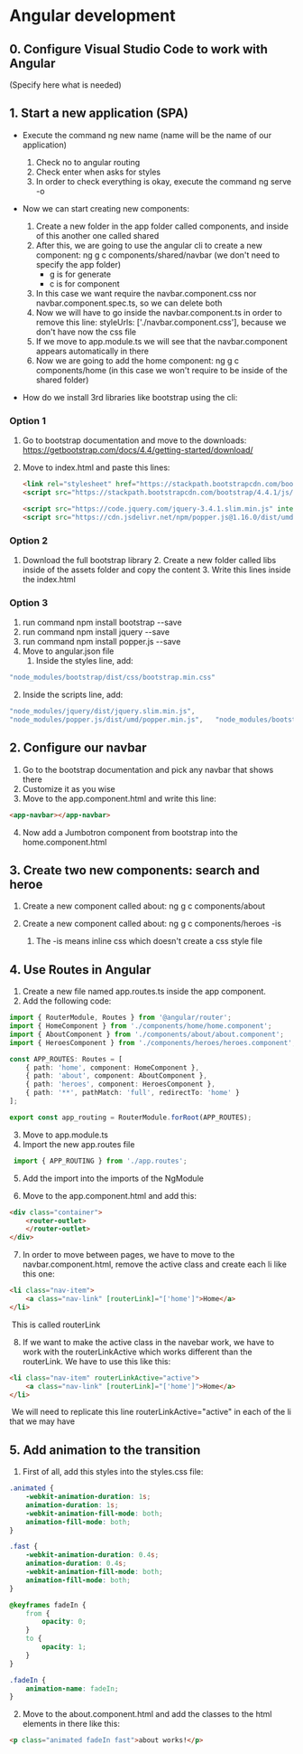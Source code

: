 # Angular development

## 0. Configure Visual Studio Code to work with Angular

(Specify here what is needed)

## 1. Start a new application (SPA)

* Execute the command ng new name (name will be the name of our application)
  1. Check no to angular routing
  2. Check enter when asks for styles
  3. In order to check everything is okay, execute the command ng serve -o
  
* Now we can start creating new components:
  1. Create a new folder in the app folder called components, and inside of this another one called shared
  2. After this, we are going to use the angular cli to create a new component: ng g c components/shared/navbar (we don't need to specify the app folder)
     * g is for generate
     * c is for component
  3. In this case we want require the navbar.component.css nor navbar.component.spec.ts, so we can delete both
  4. Now we will have to go inside the navbar.component.ts in order to remove this line:  styleUrls: ['./navbar.component.css'], because we don't have now the css file
  5. If we move to app.module.ts we will see that the navbar.component appears automatically in there
  6. Now we are going to add the home component: ng g c components/home (in this case we won't require to be inside of the shared folder)
  
* How do we install 3rd libraries like bootstrap using the cli:

### Option 1

  1. Go to bootstrap documentation and move to the downloads:
     https://getbootstrap.com/docs/4.4/getting-started/download/

  2. Move to index.html and paste this lines:

     ```html
     <link rel="stylesheet" href="https://stackpath.bootstrapcdn.com/bootstrap/4.4.1/css/bootstrap.min.css" integrity="sha384-Vkoo8x4CGsO3+Hhxv8T/Q5PaXtkKtu6ug5TOeNV6gBiFeWPGFN9MuhOf23Q9Ifjh" crossorigin="anonymous">
     <script src="https://stackpath.bootstrapcdn.com/bootstrap/4.4.1/js/bootstrap.min.js" integrity="sha384-wfSDF2E50Y2D1uUdj0O3uMBJnjuUD4Ih7YwaYd1iqfktj0Uod8GCExl3Og8ifwB6" crossorigin="anonymous"></script>
     ```

     ```html
     <script src="https://code.jquery.com/jquery-3.4.1.slim.min.js" integrity="sha384-J6qa4849blE2+poT4WnyKhv5vZF5SrPo0iEjwBvKU7imGFAV0wwj1yYfoRSJoZ+n" crossorigin="anonymous"></script>
     <script src="https://cdn.jsdelivr.net/npm/popper.js@1.16.0/dist/umd/popper.min.js" integrity="sha384-Q6E9RHvbIyZFJoft+2mJbHaEWldlvI9IOYy5n3zV9zzTtmI3UksdQRVvoxMfooAo" crossorigin="anonymous"></script>
     ```
### Option 2
  1. Download the full bootstrap library
    2. Create a new folder called libs inside of the assets folder and copy the content
    3. Write this lines inside the index.html

### Option 3

1. run command npm install bootstrap --save
2. run command npm install jquery --save
3. run command npm install popper.js --save
4. Move to angular.json file
   1. Inside the styles line, add:
```js
"node_modules/bootstrap/dist/css/bootstrap.min.css"
```
   2. Inside the scripts line, add:
```js
"node_modules/jquery/dist/jquery.slim.min.js",
"node_modules/popper.js/dist/umd/popper.min.js",   "node_modules/bootstrap/dist/js/bootstrap.min.js"
```
## 2. Configure our navbar

1. Go to the bootstrap documentation and pick any navbar that shows there
2. Customize it as you wise
3. Move to the app.component.html and write this line:
```html
<app-navbar></app-navbar>
```

4. Now add a Jumbotron component from bootstrap into the home.component.html

## 3. Create two new components: search and heroe

1. Create a new component called about: ng g c components/about

2. Create a new component called about: ng g c components/heroes -is

   1. The -is means inline css which doesn't create a css style file

## 4. Use Routes in Angular

1. Create a new file named app.routes.ts inside the app component.
2. Add the following code:
```ts
import { RouterModule, Routes } from '@angular/router';
import { HomeComponent } from './components/home/home.component';
import { AboutComponent } from './components/about/about.component';
import { HeroesComponent } from './components/heroes/heroes.component';

const APP_ROUTES: Routes = [
    { path: 'home', component: HomeComponent },
    { path: 'about', component: AboutComponent },
    { path: 'heroes', component: HeroesComponent },
    { path: '**', pathMatch: 'full', redirectTo: 'home' }
];

export const app_routing = RouterModule.forRoot(APP_ROUTES);
```

3. Move to app.module.ts
4. Import the new app.routes file
```ts
 import { APP_ROUTING } from './app.routes';
```

5. Add the import into the imports of the NgModule

6. Move to the app.component.html and add this:
```html
<div class="container">
    <router-outlet>
    </router-outlet>
</div>
```

7. In order to move between pages, we have to move to the navbar.component.html, remove the active class and create each li like this one:
```html
<li class="nav-item">
	<a class="nav-link" [routerLink]="['home']">Home</a>
</li>
```
​		This is called routerLink

8. If we want to make the active class in the navebar work, we have to work with the routerLinkActive which works different than the routerLink. We have to use this like this:
```html
<li class="nav-item" routerLinkActive="active">
	<a class="nav-link" [routerLink]="['home']">Home</a>
</li>
```
​		We will need to replicate this line  routerLinkActive="active" in each of the li that we may have

## 5. Add animation to the transition

1. First of all, add this styles into the styles.css file:
```css
.animated {
    -webkit-animation-duration: 1s;
    animation-duration: 1s;
    -webkit-animation-fill-mode: both;
    animation-fill-mode: both;
}

.fast {
    -webkit-animation-duration: 0.4s;
    animation-duration: 0.4s;
    -webkit-animation-fill-mode: both;
    animation-fill-mode: both;
}

@keyframes fadeIn {
    from {
        opacity: 0;
    }
    to {
        opacity: 1;
    }
}

.fadeIn {
    animation-name: fadeIn;
}
```

2. Move to the about.component.html and add the classes to the html elements in there like this:
```html
<p class="animated fadeIn fast">about works!</p>
```
